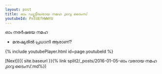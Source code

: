 ```yaml
---
layout: post
title: ഓം ഡ്യുട്ടീദ്ധരായ നമഹ ൧൦൮ ടൈംസ്
youtubeId: PntUEfHWWYU
---
```

 
 
 ഓം നരർഷഭയ നമഹ 
 
 -  മനുഷ്യരിൽ പ്രധാനി ആരാണ്? 
 
  
 
  
 
 
 
 
 
 


{% include youtubePlayer.html id=page.youtubeId %}
 
[Next]({{ site.baseurl }}{% link  split2/_posts/2016-01-05-ഓം വരദായ നമഹ ൧൦൮ ടൈംസ്.md%})
 
